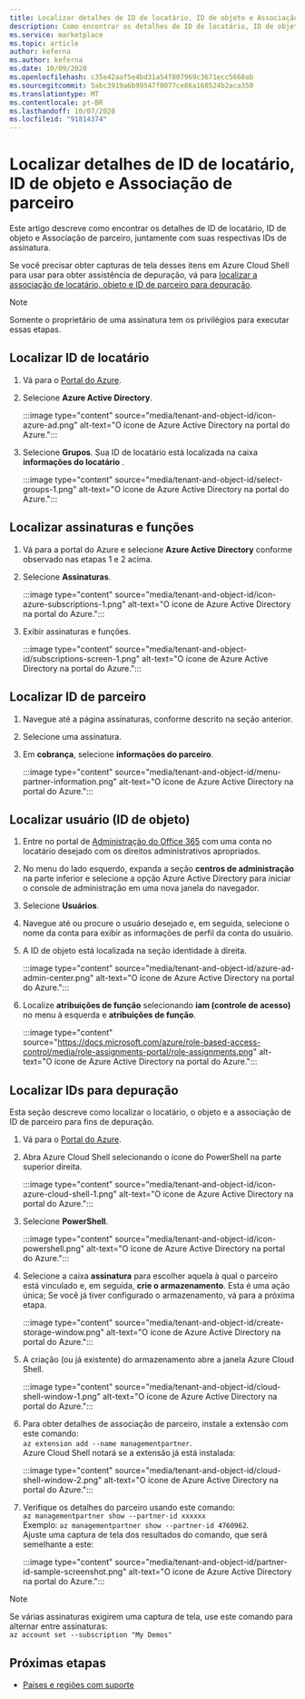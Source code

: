 ```yaml
---
title: Localizar detalhes de ID de locatário, ID de objeto e Associação de parceiro no Azure Marketplace
description: Como encontrar os detalhes de ID de locatário, ID de objeto e Associação de parceiro de uma ID de assinatura no Azure Marketplace.
ms.service: marketplace
ms.topic: article
author: keferna
ms.author: keferna
ms.date: 10/09/2020
ms.openlocfilehash: c35e42aaf5e4bd31a54f807969c3671ecc5668ab
ms.sourcegitcommit: 5abc3919a6b99547f8077ce86a168524b2aca350
ms.translationtype: MT
ms.contentlocale: pt-BR
ms.lasthandoff: 10/07/2020
ms.locfileid: "91814374"
---
```

# <a name="find-tenant-id-object-id-and-partner-association-details"></a>Localizar detalhes de ID de locatário, ID de objeto e Associação de parceiro

Este artigo descreve como encontrar os detalhes de ID de locatário, ID de objeto e Associação de parceiro, juntamente com suas respectivas IDs de assinatura.

Se você precisar obter capturas de tela desses itens em Azure Cloud Shell para usar para obter assistência de depuração, vá para [localizar a associação de locatário, objeto e ID de parceiro para depuração](#find-ids-for-debugging).

>[!Note]
> Somente o proprietário de uma assinatura tem os privilégios para executar essas etapas.

## <a name="find-tenant-id"></a>Localizar ID de locatário

1. Vá para o [Portal do Azure](https://ms.portal.azure.com/).
2. Selecione **Azure Active Directory**.

    :::image type="content" source="media/tenant-and-object-id/icon-azure-ad.png" alt-text="O ícone de Azure Active Directory na portal do Azure.":::

3. Selecione **Grupos**. Sua ID de locatário está localizada na caixa **informações do locatário** .

    :::image type="content" source="media/tenant-and-object-id/select-groups-1.png" alt-text="O ícone de Azure Active Directory na portal do Azure.":::

## <a name="find-subscriptions-and-roles"></a>Localizar assinaturas e funções

1. Vá para a portal do Azure e selecione **Azure Active Directory** conforme observado nas etapas 1 e 2 acima.
2. Selecione **Assinaturas**.

    :::image type="content" source="media/tenant-and-object-id/icon-azure-subscriptions-1.png" alt-text="O ícone de Azure Active Directory na portal do Azure.":::

3. Exibir assinaturas e funções.

    :::image type="content" source="media/tenant-and-object-id/subscriptions-screen-1.png" alt-text="O ícone de Azure Active Directory na portal do Azure.":::

## <a name="find-partner-id"></a>Localizar ID de parceiro

1. Navegue até a página assinaturas, conforme descrito na seção anterior.
2. Selecione uma assinatura.
3. Em **cobrança**, selecione **informações do parceiro**.

    :::image type="content" source="media/tenant-and-object-id/menu-partner-information.png" alt-text="O ícone de Azure Active Directory na portal do Azure.":::

## <a name="find-user-object-id"></a>Localizar usuário (ID de objeto)

1. Entre no portal de [Administração do Office 365](https://portal.office.com/adminportal/home) com uma conta no locatário desejado com os direitos administrativos apropriados.
2. No menu do lado esquerdo, expanda a seção **centros de administração** na parte inferior e selecione a opção Azure Active Directory para iniciar o console de administração em uma nova janela do navegador.
3. Selecione **Usuários**.
4. Navegue até ou procure o usuário desejado e, em seguida, selecione o nome da conta para exibir as informações de perfil da conta do usuário.
5. A ID de objeto está localizada na seção identidade à direita.

    :::image type="content" source="media/tenant-and-object-id/azure-ad-admin-center.png" alt-text="O ícone de Azure Active Directory na portal do Azure.":::

6. Localize **atribuições de função** selecionando **iam (controle de acesso)** no menu à esquerda e **atribuições de função**.

    :::image type="content" source="https://docs.microsoft.com/azure/role-based-access-control/media/role-assignments-portal/role-assignments.png" alt-text="O ícone de Azure Active Directory na portal do Azure.":::

## <a name="find-ids-for-debugging"></a>Localizar IDs para depuração

Esta seção descreve como localizar o locatário, o objeto e a associação de ID de parceiro para fins de depuração.

1. Vá para o [Portal do Azure](https://ms.portal.azure.com/).
2. Abra Azure Cloud Shell selecionando o ícone do PowerShell na parte superior direita.

    :::image type="content" source="media/tenant-and-object-id/icon-azure-cloud-shell-1.png" alt-text="O ícone de Azure Active Directory na portal do Azure.":::

3. Selecione **PowerShell**.

    :::image type="content" source="media/tenant-and-object-id/icon-powershell.png" alt-text="O ícone de Azure Active Directory na portal do Azure.":::

4. Selecione a caixa **assinatura** para escolher aquela à qual o parceiro está vinculado e, em seguida, **crie o armazenamento**. Esta é uma ação única; Se você já tiver configurado o armazenamento, vá para a próxima etapa.

    :::image type="content" source="media/tenant-and-object-id/create-storage-window.png" alt-text="O ícone de Azure Active Directory na portal do Azure.":::

5. A criação (ou já existente) do armazenamento abre a janela Azure Cloud Shell.

    :::image type="content" source="media/tenant-and-object-id/cloud-shell-window-1.png" alt-text="O ícone de Azure Active Directory na portal do Azure.":::

6. Para obter detalhes de associação de parceiro, instale a extensão com este comando:<br>`az extension add --name managementpartner`.<br>Azure Cloud Shell notará se a extensão já está instalada:

    :::image type="content" source="media/tenant-and-object-id/cloud-shell-window-2.png" alt-text="O ícone de Azure Active Directory na portal do Azure.":::

7. Verifique os detalhes do parceiro usando este comando:<br>`az managementpartner show --partner-id xxxxxx`<br>Exemplo: `az managementpartner show --partner-id 4760962`.<br>Ajuste uma captura de tela dos resultados do comando, que será semelhante a este:

    :::image type="content" source="media/tenant-and-object-id/partner-id-sample-screenshot.png" alt-text="O ícone de Azure Active Directory na portal do Azure.":::

>[!NOTE]
>Se várias assinaturas exigirem uma captura de tela, use este comando para alternar entre assinaturas:<br>`az account set --subscription "My Demos"`

## <a name="next-steps"></a>Próximas etapas

- [Países e regiões com suporte](sell-from-countries.md)